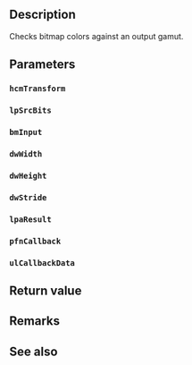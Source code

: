 ## Description

Checks bitmap colors against an output gamut.

## Parameters

### `hcmTransform`

### `lpSrcBits`

### `bmInput`

### `dwWidth`

### `dwHeight`

### `dwStride`

### `lpaResult`

### `pfnCallback`

### `ulCallbackData`

## Return value

## Remarks

## See also